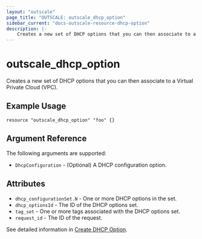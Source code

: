 ```yaml
---
layout: "outscale"
page_title: "OUTSCALE: outscale_dhcp_option"
sidebar_current: "docs-outscale-resource-dhcp-option"
description: |-
	Creates a new set of DHCP options that you can then associate to a Virtual Private Cloud (VPC).
---
```


# outscale_dhcp_option

Creates a new set of DHCP options that you can then associate to a Virtual Private Cloud (VPC).

## Example Usage

```hcl
resource "outscale_dhcp_option" "foo" {}
```

## Argument Reference

The following arguments are supported:

* `DhcpConfiguration` - (Optional)	A DHCP configuration option.

## Attributes

* `dhcp_configurationSet.N` -	One or more DHCP options in the set.
* `dhcp_optionsId` - The ID of the DHCP options set.
* `tag_set` - One or more tags associated with the DHCP options set.
* `request_id` - The ID of the request.


See detailed information in [Create DHCP Option](http://docs.outscale.com/api_fcu/operations/Action_DescribeDhcpOptions_get.html#_api_fcu-action_describedhcpoptions_get).

